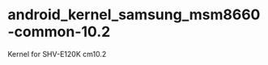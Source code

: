 android_kernel_samsung_msm8660-common-10.2
==========================================

Kernel for SHV-E120K cm10.2
